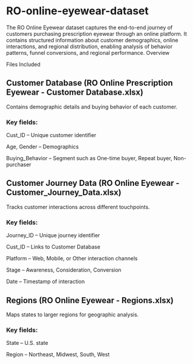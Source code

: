 # RO-online-eyewear-dataset
The RO Online Eyewear dataset captures the end-to-end journey of customers purchasing prescription eyewear through an online platform. It contains structured information about customer demographics, online interactions, and regional distribution, enabling analysis of behavior patterns, funnel conversions, and regional performance.
Overview

Files Included

## Customer Database (RO Online Prescription Eyewear - Customer Database.xlsx)

Contains demographic details and buying behavior of each customer.

### Key fields:

Cust_ID – Unique customer identifier

Age, Gender – Demographics

Buying_Behavior – Segment such as One-time buyer, Repeat buyer, Non-purchaser

## Customer Journey Data (RO Online Eyewear - Customer_Journey_Data.xlsx)

Tracks customer interactions across different touchpoints.

### Key fields:

Journey_ID – Unique journey identifier

Cust_ID – Links to Customer Database

Platform – Web, Mobile, or Other interaction channels

Stage – Awareness, Consideration, Conversion

Date – Timestamp of interaction

## Regions (RO Online Eyewear - Regions.xlsx)

Maps states to larger regions for geographic analysis.

### Key fields:

State – U.S. state

Region – Northeast, Midwest, South, West
